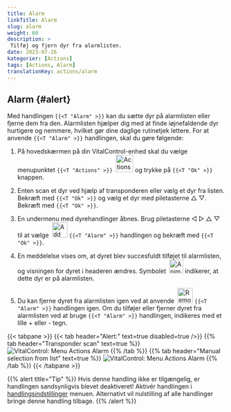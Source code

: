 ```yaml
---
title: Alarm
linkTitle: Alarm
slug: alarm
weight: 60
description: >
 Tilføj og fjern dyr fra alarmlisten.
date: 2023-07-26
kategorier: [Actions]
tags: [Actions, Alarm]
translationKey: actions/alarm
---
```


## Alarm {#alert}

Med handlingen `{{<T "Alarm" >}}` kan du sætte dyr på alarmlisten eller fjerne dem fra den. Alarmlisten hjælper dig med at finde iøjnefaldende dyr hurtigere og nemmere, hvilket gør dine daglige rutinetjek lettere. For at anvende `{{<T "Alarm" >}}` handlingen, skal du gøre følgende:

1. På hovedskærmen på din VitalControl-enhed skal du vælge menupunktet `{{<T "Actions" >}}` &nbsp;<img src="/icons/actions.svg" width="40" align="bottom" alt="Actions" /> og trykke på `{{<T "Ok" >}}` knappen.

2. Enten scan et dyr ved hjælp af transponderen eller vælg et dyr fra listen. Bekræft med `{{<T "Ok" >}}` og vælg et dyr med piletasterne △ ▽. Bekræft med `{{<T "Ok" >}}`.

3. En undermenu med dyrehandlinger åbnes. Brug piletasterne ◁ ▷ △ ▽ til at vælge &nbsp;<img src="/icons/actions/alarm.svg" width="35" align="bottom" alt="Add alarm" /> `{{<T "Alarm" >}}` handlingen og bekræft med `{{<T "Ok" >}}`.

4. En meddelelse vises om, at dyret blev succesfuldt tilføjet til alarmlisten, og visningen for dyret i headeren ændres. Symbolet &nbsp;<img src="/icons/header/animal-in-alarm.svg" width="32" align="bottom" alt="Animal in alarm" /> indikerer, at dette dyr er på alarmlisten.

5. Du kan fjerne dyret fra alarmlisten igen ved at anvende &nbsp;<img src="/icons/actions/alarm-minus.svg" width="35" align="bottom" alt="Remove alarm" /> `{{<T "Alarm" >}}` handlingen igen. Om du tilføjer eller fjerner dyret fra alarmlisten ved at bruge `{{<T "Alarm" >}}` handlingen, indikeres med et lille + eller - tegn.

{{< tabpane >}}
{{< tab header="Alert:" text=true disabled=true />}}
{{% tab header="Transponder scan" text=true %}}
![VitalControl: Menu Actions Alarm](../images/alarm-scan.png "Alarm")
{{% /tab %}}
{{% tab header="Manual selection from list" text=true %}}
![VitalControl: Menu Actions Alarm](../images/alarm.png "Alarm")
{{% /tab %}}
{{< /tabpane >}}


{{% alert title="Tip" %}}
Hvis denne handling ikke er tilgængelig, er handlingen sandsynligvis blevet deaktiveret! Aktivér handlingen i [handlingsindstillinger](../setting/) menuen. Alternativt vil nulstilling af alle handlinger bringe denne handling tilbage.
{{% /alert %}}
